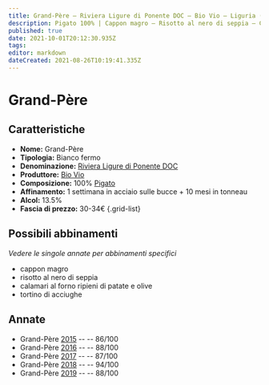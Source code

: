 ```yaml
---
title: Grand-Père – Riviera Ligure di Ponente DOC – Bio Vio – Liguria (IT) – 30-34€ – 3★-5★
description: Pigato 100% | Cappon magro – Risotto al nero di seppia – Calamari al forno ripieni di patate e olive – Tortino di acciughe
published: true
date: 2021-10-01T20:12:30.935Z
tags: 
editor: markdown
dateCreated: 2021-08-26T10:19:41.335Z
---
```


# Grand-Père

## Caratteristiche
- **Nome:** Grand-Père
- **Tipologia:** Bianco fermo
- **Denominazione:** [Riviera Ligure di Ponente DOC](/denominazioni/Italia/Liguria/DOC/Riviera-Ligure-di-Ponente) 
- **Produttore:** [Bio Vio](/produttori/Italia/Liguria/Bio-Vio) 
- **Composizione:** 100% [Pigato](/vitigni/Italia/pigato)
- **Affinamento:** 1 settimana in acciaio sulle bucce + 10 mesi in tonneau
- **Alcol:** 13.5%
- **Fascia di prezzo:** 30-34€
{.grid-list}



## Possibili abbinamenti
*Vedere le singole annate per abbinamenti specifici*

- cappon magro
- risotto al nero di seppia
- calamari al forno ripieni di patate e olive
- tortino di acciughe

## Annate
- Grand-Père [2015](vini/Italia/Liguria/Bio-Vio/Grand-Pere/2015) -- <span class="star-3"></span> -- 86/100
- Grand-Père [2016](vini/Italia/Liguria/Bio-Vio/Grand-Pere/2016) -- <span class="star-3"></span> -- 88/100
- Grand-Père [2017](vini/Italia/Liguria/Bio-Vio/Grand-Pere/2017) -- <span class="star-3"></span> -- 87/100
- Grand-Père [2018](vini/Italia/Liguria/Bio-Vio/Grand-Pere/2018) -- <span class="star-5"></span> -- 94/100
- Grand-Père [2019](vini/Italia/Liguria/Bio-Vio/Grand-Pere/2019) -- <span class="star-3"></span> -- 88/100
